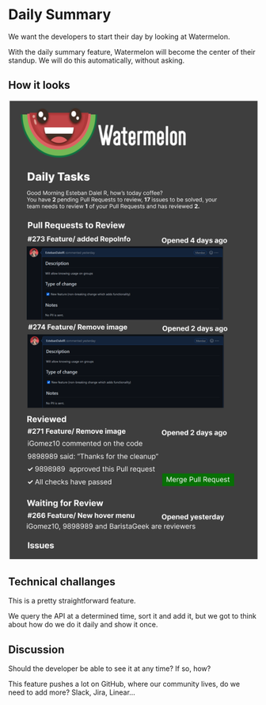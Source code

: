 # Daily Summary
We want the developers to start their day by looking at Watermelon.

With the daily summary feature, Watermelon will become the center of their standup. We will do this automatically, without asking.

## How it looks

![proposed-ui](ui.png)

## Technical challanges
This is a pretty straightforward feature. 

We query the API at a determined time, sort it and add it, but we got to think about how do we do it daily and show it once.  

## Discussion

Should the developer be able to see it at any time? If so, how?

This feature pushes a lot on GitHub, where our community lives, do we need to add more? Slack, Jira, Linear...

